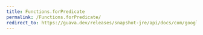 ```yaml
---
title: Functions.forPredicate
permalink: /Functions.forPredicate/
redirect_to: https://guava.dev/releases/snapshot-jre/api/docs/com/google/common/base/Functions.html#forPredicate-com.google.common.base.Predicate-
---
```

